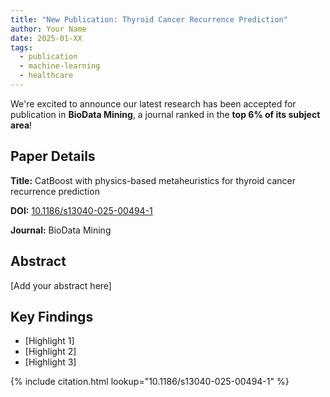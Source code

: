 ```yaml
---
title: "New Publication: Thyroid Cancer Recurrence Prediction"
author: Your Name
date: 2025-01-XX
tags:
  - publication
  - machine-learning
  - healthcare
---
```


We're excited to announce our latest research has been accepted for publication in **BioData Mining**, a journal ranked in the **top 6% of its subject area**!

## Paper Details

**Title:** CatBoost with physics-based metaheuristics for thyroid cancer recurrence prediction

**DOI:** [10.1186/s13040-025-00494-1](https://doi.org/10.1186/s13040-025-00494-1)

**Journal:** BioData Mining

## Abstract

[Add your abstract here]

## Key Findings

- [Highlight 1]
- [Highlight 2]
- [Highlight 3]

{% include citation.html lookup="10.1186/s13040-025-00494-1" %}
